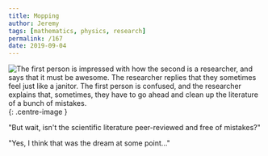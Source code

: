 ```yaml
---
title: Mopping
author: Jeremy
tags: [mathematics, physics, research]
permalink: /167
date: 2019-09-04
---
```


![The first person is impressed with how the second is a researcher, and says that it must be awesome. The researcher replies that they sometimes feel just like a janitor. The first person is confused, and the researcher explains that, sometimes, they have to go ahead and clean up the literature of a bunch of mistakes.](https://res.cloudinary.com/dh3hm8pb7/image/upload/c_scale,q_auto:best/v1535842782/Handwaving/Published/Mopping.png){: .centre-image }

"But wait, isn't the scientific literature peer-reviewed and free of mistakes?"

"Yes, I think that was the dream at some point..."
